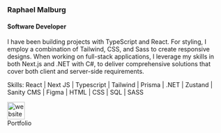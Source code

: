 ### Raphael Malburg
#### Software Developer
I have been building projects with TypeScript and React. For styling, I employ a combination of Tailwind, CSS, and Sass to create responsive designs. When working on full-stack applications, I leverage my skills in both Next.js and .NET with C#, to deliver comprehensive solutions that cover both client and server-side requirements.


Skills: React | Next JS | Typescript | Tailwind | Prisma | .NET | Zustand | Sanity CMS | Figma | HTML | CSS | SQL  | SASS




[<img src='https://cdn.jsdelivr.net/npm/simple-icons@3.0.1/icons/icloud.svg' alt='website' height='40'>](https://portfolio-delta-navy-79.vercel.app/)  
Portfolio 


